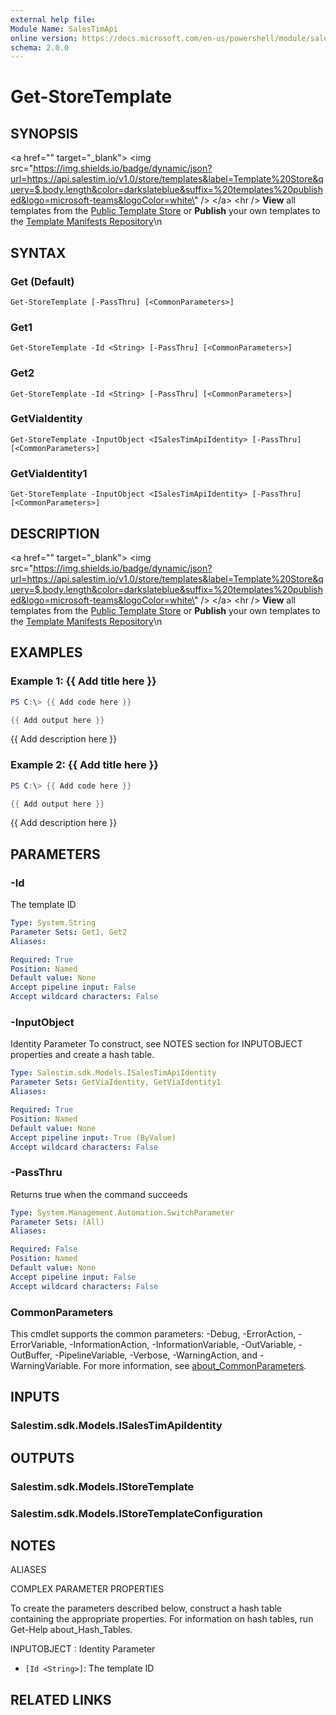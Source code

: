 ```yaml
---
external help file:
Module Name: SalesTimApi
online version: https://docs.microsoft.com/en-us/powershell/module/salestimapi/get-storetemplate
schema: 2.0.0
---
```


# Get-StoreTemplate

## SYNOPSIS
\<a href=\"\" target=\"_blank\"\> \<img src=\"https://img.shields.io/badge/dynamic/json?url=https://api.salestim.io/v1.0/store/templates&label=Template%20Store&query=$.body.length&color=darkslateblue&suffix=%20templates%20published&logo=microsoft-teams&logoColor=white\" /\> \</a\> \<hr /\> **View** all templates from the [Public Template Store](https://store.salestim.com) or **Publish** your own templates to the [Template Manifests Repository](https://github.com/SalesTim/template-manifests)\n

## SYNTAX

### Get (Default)
```
Get-StoreTemplate [-PassThru] [<CommonParameters>]
```

### Get1
```
Get-StoreTemplate -Id <String> [-PassThru] [<CommonParameters>]
```

### Get2
```
Get-StoreTemplate -Id <String> [-PassThru] [<CommonParameters>]
```

### GetViaIdentity
```
Get-StoreTemplate -InputObject <ISalesTimApiIdentity> [-PassThru] [<CommonParameters>]
```

### GetViaIdentity1
```
Get-StoreTemplate -InputObject <ISalesTimApiIdentity> [-PassThru] [<CommonParameters>]
```

## DESCRIPTION
\<a href=\"\" target=\"_blank\"\> \<img src=\"https://img.shields.io/badge/dynamic/json?url=https://api.salestim.io/v1.0/store/templates&label=Template%20Store&query=$.body.length&color=darkslateblue&suffix=%20templates%20published&logo=microsoft-teams&logoColor=white\" /\> \</a\> \<hr /\> **View** all templates from the [Public Template Store](https://store.salestim.com) or **Publish** your own templates to the [Template Manifests Repository](https://github.com/SalesTim/template-manifests)\n

## EXAMPLES

### Example 1: {{ Add title here }}
```powershell
PS C:\> {{ Add code here }}

{{ Add output here }}
```

{{ Add description here }}

### Example 2: {{ Add title here }}
```powershell
PS C:\> {{ Add code here }}

{{ Add output here }}
```

{{ Add description here }}

## PARAMETERS

### -Id
The template ID

```yaml
Type: System.String
Parameter Sets: Get1, Get2
Aliases:

Required: True
Position: Named
Default value: None
Accept pipeline input: False
Accept wildcard characters: False
```

### -InputObject
Identity Parameter
To construct, see NOTES section for INPUTOBJECT properties and create a hash table.

```yaml
Type: Salestim.sdk.Models.ISalesTimApiIdentity
Parameter Sets: GetViaIdentity, GetViaIdentity1
Aliases:

Required: True
Position: Named
Default value: None
Accept pipeline input: True (ByValue)
Accept wildcard characters: False
```

### -PassThru
Returns true when the command succeeds

```yaml
Type: System.Management.Automation.SwitchParameter
Parameter Sets: (All)
Aliases:

Required: False
Position: Named
Default value: None
Accept pipeline input: False
Accept wildcard characters: False
```

### CommonParameters
This cmdlet supports the common parameters: -Debug, -ErrorAction, -ErrorVariable, -InformationAction, -InformationVariable, -OutVariable, -OutBuffer, -PipelineVariable, -Verbose, -WarningAction, and -WarningVariable. For more information, see [about_CommonParameters](http://go.microsoft.com/fwlink/?LinkID=113216).

## INPUTS

### Salestim.sdk.Models.ISalesTimApiIdentity

## OUTPUTS

### Salestim.sdk.Models.IStoreTemplate

### Salestim.sdk.Models.IStoreTemplateConfiguration

## NOTES

ALIASES

COMPLEX PARAMETER PROPERTIES

To create the parameters described below, construct a hash table containing the appropriate properties. For information on hash tables, run Get-Help about_Hash_Tables.


INPUTOBJECT <ISalesTimApiIdentity>: Identity Parameter
  - `[Id <String>]`: The template ID

## RELATED LINKS

